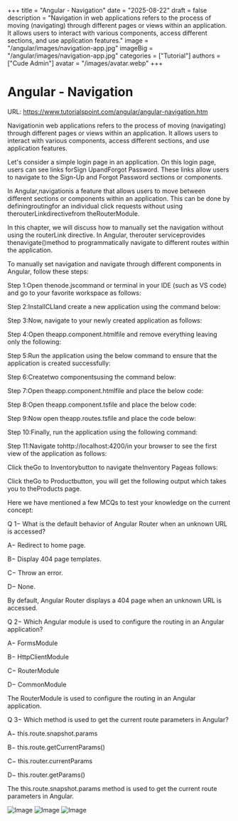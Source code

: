 +++
title = "Angular - Navigation"
date = "2025-08-22"
draft = false
description = "Navigation in web applications refers to the process of moving (navigating) through different pages or views within an application. It allows users to interact with various components, access different sections, and use application features."
image = "/angular/images/navigation-app.jpg"
imageBig = "/angular/images/navigation-app.jpg"
categories = ["Tutorial"]
authors = ["Cude Admin"]
avatar = "/images/avatar.webp"
+++

# Angular - Navigation

URL: https://www.tutorialspoint.com/angular/angular-navigation.htm

Navigationin web applications refers to the process of moving (navigating) through different pages or views within an application. It allows users to interact with various components, access different sections, and use application features.

Let's consider a simple login page in an application. On this login page, users can see links forSign UpandForgot Password. These links allow users to navigate to the Sign-Up and Forgot Password sections or components.

In Angular,navigationis a feature that allows users to move between different sections or components within an application. This can be done by definingroutingfor an individual click requests without using therouterLinkdirectivefrom theRouterModule.



In this chapter, we will discuss how to manually set the navigation without using the routerLink directive. In Angular, therouter serviceprovides thenavigate()method to programmatically navigate to different routes within the application.

To manually set navigation and navigate through different components in Angular, follow these steps:

Step 1:Open thenode.jscommand or terminal in your IDE (such as VS code) and go to your favorite workspace as follows:

Step 2:InstallCLIand create a new application using the command below:

Step 3:Now, navigate to your newly created application as follows:

Step 4:Open theapp.component.htmlfile and remove everything leaving only the following:

Step 5:Run the application using the below command to ensure that the application is created successfully:

Step 6:Createtwo componentsusing the command below:

Step 7:Open theapp.component.htmlfile and place the below code:

Step 8:Open theapp.component.tsfile and place the below code:

Step 9:Now open theapp.routes.tsfile and place the code below:

Step 10:Finally, run the application using the following command:

Step 11:Navigate tohttp://localhost:4200/in your browser to see the first view of the application as follows:

Click theGo to Inventorybutton to navigate theInventory Pageas follows:

Click theGo to Productbutton, you will get the following output which takes you to theProducts page.

Here we have mentioned a few MCQs to test your knowledge on the current concept:

Q 1− What is the default behavior of Angular Router when an unknown URL is accessed?

A− Redirect to home page.

B− Display 404 page templates.

C− Throw an error.

D− None.

By default, Angular Router displays a 404 page when an unknown URL is accessed.

Q 2− Which Angular module is used to configure the routing in an Angular application?

A− FormsModule

B− HttpClientModule

C− RouterModule

D− CommonModule

The RouterModule is used to configure the routing in an Angular application.

Q 3− Which method is used to get the current route parameters in Angular?

A− this.route.snapshot.params

B− this.route.getCurrentParams()

C− this.router.currentParams

D− this.router.getParams()

The this.route.snapshot.params method is used to get the current route parameters in Angular.

![Image](/angular/images/navigation-app.jpg)
![Image](/angular/images/inventory.jpg)
![Image](/angular/images/back-to-product.jpg)
